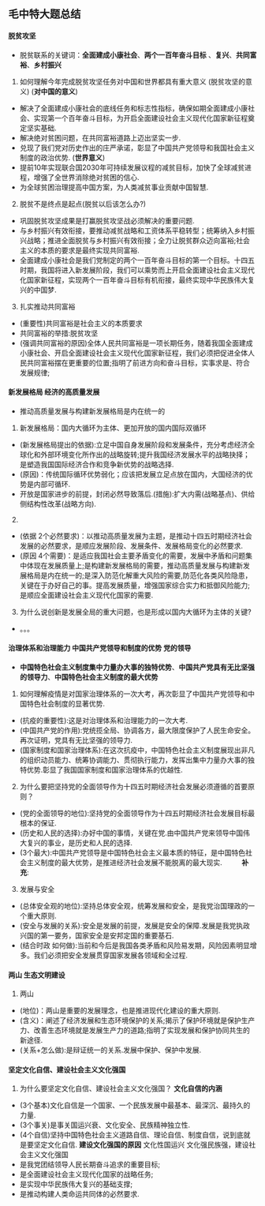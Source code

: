## 毛中特大题总结
#### 脱贫攻坚
- 脱贫联系的关键词：**全面建成小康社会**、**两个一百年奋斗目标** 、**复兴**、**共同富裕**、**乡村振兴**
$\qquad$
1. 如何理解今年完成脱贫攻坚任务对中国和世界都具有重大意义 (脱贫攻坚的意义)
(**对中国的意义**)
- 解决了全面建成小康社会的底线任务和标志性指标，确保如期全面建成小康社会、实现第一个百年奋斗目标，为开启全面建设社会主义现代化国家新征程奠定坚实基础.
- 解决绝对贫困问题，在共同富裕道路上迈出坚实一步.
- 兑现了我们党对历史作出的庄严承诺，彰显了中国共产党领导和我国社会主义制度的政治优势.
(**世界意义**)
- 提前10年实现联合国2030年可持续发展议程的减贫目标，加快了全球减贫进程，增强了全世界消除绝对贫困的信心.
- 为全球贫困治理提高中国方案，为人类减贫事业贡献中国智慧.
$\qquad$
2. 脱贫不是终点是起点(脱贫以后该怎么办?)
- 巩固脱贫攻坚成果是打赢脱贫攻坚战必须解决的重要问题.
- 与乡村振兴有效衔接，要推动减贫战略和工资体系平稳转型；统筹纳入乡村振兴战略；推进全面脱贫与乡村振兴有效衔接；全力让脱贫群众迈向富裕;社会主义的本质的要求是最终实现共同富裕.
- 全面建成小康社会是我们党制定的两个一百年奋斗目标的第一个目标。十四五时期，我国将进入新发展阶段，我们可以乘势而上开启全面建设社会主义现代化国家新征程，实现两个一百年奋斗目标有机衔接，最终实现中华民族伟大复兴的中国梦.
$\qquad$
3. 扎实推动共同富裕
- (重要性)共同富裕是社会主义的本质要求
- 共同富裕的举措:脱贫攻坚
- (强调共同富裕的原因)全体人民共同富裕是一项长期任务，随着我国全面建成小康社会、开启全面建设社会主义现代化国家新征程，我们必须把促进全体人民共同富裕摆在更重要的位置;指明了前进方向和奋斗目标，实事求是、符合发展规律;

#### 新发展格局 经济的高质量发展
- 推动高质量发展与构建新发展格局是内在统一的
1. 新发展格局：国内大循环为主体、更加开放的国内国际双循环 
- (新发展格局提出的依据):立足中国自身发展阶段和发展条件，充分考虑经济全球化和外部环境变化所作出的战略旋转;提升我国经济发展水平的战略抉择；是塑造我国国际经济合作和竞争新优势的战略选择.
- (原因)：传统国际循环优势弱化；应该把发展立足点放在国内，大国经济的优势是内部可循环.
- 开放是国家进步的前提，封闭必然导致落后.(措施):扩大内需(战略基点)、供给侧结构性改革(战略方向).
$\qquad$
2. 
- (依据 2个必然要求)：以推动高质量发展为主题，是推动十四五时期经济社会发展的必然要求，是顺应发展阶段、发展条件、发展格局变化的必然要求.
- (原因 4个需要)：是适应我国社会主要矛盾变化的需要，发展中矛盾和问题集中体现在发展质量上;是构建新发展格局的需要，推动高质量发展与构建新发展格局是内在统一的;是深入防范化解重大风险的需要,防范化各类风险隐患，关键在于办好自己的事。提高发展质量，增强国家综合实力和抵御风险能力;是顺应全面建设社会主义现代化国家的需要.
$\qquad$
3. 为什么说创新是发展全局的重大问题，也是形成以国内大循环为主体的关键?
- 。。。

#### 治理体系和治理能力 中国共产党领导和制度的优势 党的领导
- **中国特色社会主义制度集中力量办大事的独特优势**、**中国共产党具有无比坚强的领导力**、**中国特色社会主义制度的最大优势**
$\qquad$
1. 如何理解疫情是对国家治理体系的一次大考，再次彰显了中国共产党领导和中国特色社会制度的显著优势.
- (抗疫的重要性):这是对治理体系和治理能力的一次大考.
- (中国共产党的作用):党统揽全局、协调各方，最大限度保护了人民生命安全。再次证明，党具有无比坚强的领导力.
- (国家制度和国家治理体系):在这次抗疫中，中国特色社会主义制度展现出非凡的组织动员能力、统筹协调能力、贯彻执行能力，发挥出集中力量办大事的独特优势.彰显了我国国家制度和国家治理体系的优越性.
$\qquad$
2. 为什么要把坚持党的全面领导作为十四五时期经济社会发展必须遵循的首要原则？
- (党的全面领导的地位):坚持党的全面领导作为十四五时期经济社会发展目标最根本的保证.
- (历史和人民的选择):办好中国的事情，关键在党.由中国共产党来领导中国伟大复兴的事业，是历史和人民的选择.
- (3个最大):中国共产党领导是中国特色社会主义最本质的特征，是中国特色社会主义制度的最大优势，是推进经济社会发展不能脱离的最大现实.
$\qquad$
**补充**:
$\qquad$
$\qquad$
$\qquad$
$\qquad$
$\qquad$
$\qquad$
$\qquad$
3. 发展与安全
- (总体安全观的地位):坚持总体安全观，统筹发展和安全，是我党治国理政的一个重大原则.
- (安全与发展的关系):安全是发展的前提，发展是安全的保障.发展是我党执政兴国的第一要务，国家安全是安邦定国的重要基石.
- (结合时政 如何做):当前和今后是我国各类矛盾和风险易发期，风险因素明显增多。我们必须把安全发展贯穿国家发展各领域和全过程.

#### 两山 生态文明建设
1. 两山
- (地位)：两山是重要的发展理念，也是推进现代化建设的重大原则.
- (含义)：阐述了经济发展和生态环境保护的关系;揭示了保护环境就是保护生产力、改善生态环境就是发展生产力的道路;指明了实现发展和保护协同共生的新途径.
- (关系+怎么做):是辩证统一的关系.发展中保护、保护中发展.
$\qquad$



#### 坚定文化自信、建设社会主义文化强国
1. 为什么要坚定文化自信、建设社会主义文化强国？
**文化自信的内涵**
- (3个基本)文化自信是一个国家、一个民族发展中最基本、最深沉、最持久的力量.
- (3个事关)是事关国运兴衰、文化安全、民族精神独立性.
- (4个自信)坚持中国特色社会主义道路自信、理论自信、制度自信，说到底就是要坚定文化自信.
**建设文化强国的原因** 文化性国运兴 文化强民族强，建设社会主义文化强国
- 是我党团结领导人民长期奋斗追求的重要目标;
- 是全面建设社会主义现代化国家的战略任务;
- 是实现中华民族伟大复兴的基础支撑;
- 是推动构建人类命运共同体的必然要求.





